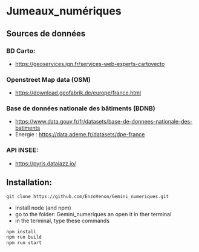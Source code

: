 # Jumeaux_numériques

## Sources de données
### BD Carto:
 - https://geoservices.ign.fr/services-web-experts-cartovecto

### Openstreet Map data (OSM)
 - https://download.geofabrik.de/europe/france.html
 
### Base de données nationale des bâtiments (BDNB)
 - https://www.data.gouv.fr/fr/datasets/base-de-donnees-nationale-des-batiments
 - Energie : https://data.ademe.fr/datasets/dpe-france

### API INSEE: 
  - https://pyris.datajazz.io/

## Installation: 
```
git clone https://github.com/EnzoVenon/Gemini_numeriques.git
```
- install node (and npm)
- go to the folder:  Gemini_numeriques an open it in ther terminal 
- in the terminal, type these commands

```bash
npm install
npm run build
npm run start
```



